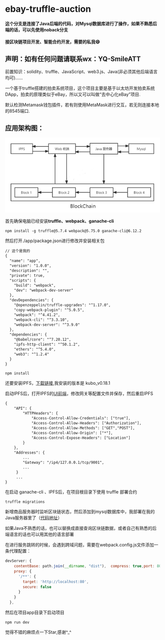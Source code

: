 # ebay-truffle-auction

#### 这个分支是连接了Java后端的代码，对Mysql数据库进行了操作，如果不熟悉后端的话，可以先使用noback分支

#### 接区块链项目开发、智能合约开发，需要的私我😄

## 声明：如有任何问题请联系wx：YQ-SmileATT

前置知识：solidity、truffle、JavaScript、web3.js、Java(非必须其他后端语言均可)......

一个基于truffle搭建的拍卖系统项目，这个项目主要是基于以太坊开发拍卖系统DApp，拍卖的原理类似于eBay，所以又可以叫做“去中心化eBay”项目.

默认检测Metamask钱包插件，若有则使用MetaMask进行交互，若无则连接本地的8545端口.

## 应用架构图：

![Frame](Frame.png)

首先确保电脑已经安装**truffle、webpack、ganache-cli**

```
npm install -g truffle@5.7.4 webpack@5.75.0 ganache-cli@6.12.2
```

然后打开./app/package.json进行修改并安装相关包

```
// 这个是我的
{
  "name": "app",
  "version": "1.0.0",
  "description": "",
  "private": true,
  "scripts": {
    "build": "webpack",
    "dev": "webpack-dev-server"
  },
  "devDependencies": {
    "@openzeppelin/truffle-upgrades": "^1.17.0",
    "copy-webpack-plugin": "^5.0.5",
    "webpack": "^4.41.2",
    "webpack-cli": "^3.3.10",
    "webpack-dev-server": "^3.9.0"
  },
  "dependencies": {
    "@babel/core": "^7.20.12",
    "ipfs-http-client": "^50.1.2",
    "ethers": "^5.4.0",
    "web3": "^1.2.4"
  }
}
```

```
npm install
```

还要安装IPFS，[下载链接](https://dist.ipfs.tech/#kubo),我安装的版本是 kubo_v0.18.1

启动IPFS后，打开IPFS的[UI前端](http://localhost:5001/webui)，修改网关等配置文件并保存，然后重启IPFS

```
{
	"API": {
		"HTTPHeaders": {
			"Access-Control-Allow-Credentials": ["true"],
			"Access-Control-Allow-Headers": ["Authorization"],
			"Access-Control-Allow-Methods": ["GET","POST"],
			"Access-Control-Allow-Origin": ["*"],
			"Access-Control-Expose-Headers": ["Location"]
		}
	},
	"Addresses": {
		...
		"Gateway": "/ip4/127.0.0.1/tcp/9001",
		...
     }
     ...
}     
```

在启动 ganache-cli 、IPFS后，在项目根目录下使用 truffle 部署合约

```
truffle migrations
```

新增商品服务器时监听区块链状态，然后添加到mysql数据库中，我部署在我的Java服务器里了（[代码地址](https://github.com/kpyaoqi/JavaServer)）

如果Java不熟悉的话，也可以替换成直接查询区块链数据，或者自己有熟悉的后端语言的话也可以用其他的语言部署

在进行服务跳转的时候，会遇到跨域问题，需要在webpack.config.js文件添加一条代理配置：

```js
devServer: {
    contentBase: path.join(__dirname, "dist"),  compress: true,port: 8080,
    proxy: {
      '/**': {
        target: 'http://localhost:80',
        secure: false
      }
    }
  },
```

然后在项目app目录下启动项目

```
npm run dev
```

觉得不错的麻烦点一下Star,感谢^_^

